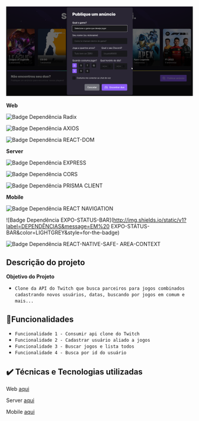 
![Featured esportsNlwDuo](web/src/assets/esports.png)

**Web**

![Badge Dependência Radix](http://img.shields.io/static/v1?label=DEPENDENCIA&message=EM%20RADIX&color=BLUE&style=for-the-badge)

![Badge Dependência AXIOS](http://img.shields.io/static/v1?label=DEPENDÊNCIAS&message=EM%20AXIOS&color=LIGHTGREY&style=for-the-badge)

![Badge Dependência REACT-DOM](http://img.shields.io/static/v1?label=DEPENDÊNCIAS&message=EM%20REACT-DOM&color=LIGHTGREY&style=for-the-badge)

**Server**

![Badge Dependência EXPRESS](http://img.shields.io/static/v1?label=DEPENDÊNCIAS&message=EM%20EXPRESS&color=LIGHTGREY&style=for-the-badge)

![Badge Dependência CORS](http://img.shields.io/static/v1?label=DEPENDÊNCIAS&message=EM%20CORS&color=LIGHTGREY&style=for-the-badge)

![Badge Dependência PRISMA CLIENT](http://img.shields.io/static/v1?label=DEPENDÊNCIAS&message=EM%20PRISMA&color=LIGHTGREY&style=for-the-badge)

**Mobile**

![Badge Dependência REACT NAVIGATION](http://img.shields.io/static/v1?label=DEPENDÊNCIAS&message=EM%20REACT_NAVIGATION&color=LIGHTGREY&style=for-the-badge)

![Badge Dependência EXPO-STATUS-BAR](http://img.shields.io/static/v1?label=DEPENDÊNCIAS&message=EM%20 EXPO-STATUS-BAR&color=LIGHTGREY&style=for-the-badge)

![Badge Dependência REACT-NATIVE-SAFE- AREA-CONTEXT](http://img.shields.io/static/v1?label=DEPENDÊNCIAS&message=EM%20REACT-NATIVE-SAFE-AREA-CONTEXT&color=LIGHTGREY&style=for-the-badge)



## Descrição do projeto
**Objetivo do Projeto**
- ``Clone da API do Twitch que busca parceiros para jogos combinados cadastrando novos usuários, datas, buscando por jogos em comum e mais...``

## 🔨Funcionalidades
  - ``Funcionalidade 1 - Consumir api clone do Twitch``
  - ``Funcionalidade 2 - Cadastrar usuário aliado a jogos``
  - ``Funcionalidade 3 - Buscar jogos e lista todos``
  - ``Funcionalidade 4 - Busca por id do usuário``
  
  
## ✔️ Técnicas e Tecnologias utilizadas
Web [aqui](https://github.com/haileicristina/nlw-esports-ignite/tree/main/web)

Server [aqui](https://github.com/haileicristina/nlw-esports-ignite/tree/main/server)

Mobile [aqui](https://github.com/haileicristina/nlw-esports-ignite/tree/main/mobile)



